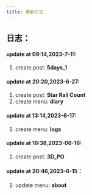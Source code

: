 ```yaml
---
title: 更新日志
---
```

## 日志：

#### update at 09:14,2023-7-11:
1. create post: __5days_1__

#### update at 20:20,2023-6-27:
1. create post: __Star Rail Count__
2. create menu: __diary__

#### update at 13:14,2023-6-17:
1. create menu: __logs__

#### update at 16:38,2023-06-16:
1. create post: __3D_PO__

#### update at 20:46,2023-6-15：
1. update menu: __about__
